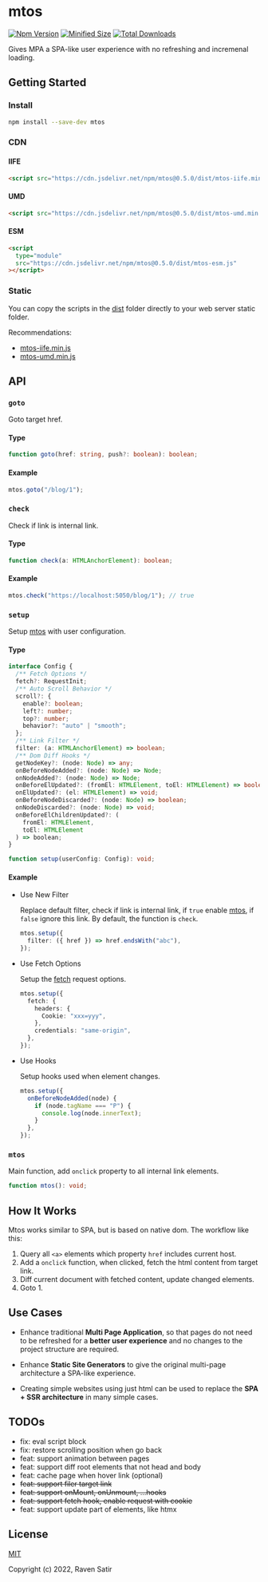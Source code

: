 # mtos

<p align="left">
  <a href="https://www.npmjs.com/package/mtos"><img src="https://img.shields.io/npm/v/mtos.svg?color=0EA5E9" alt="Npm Version"></a>
  <a href="https://www.npmjs.com/package/mtos"><img src="https://img.shields.io/bundlephobia/min/mtos" alt="Minified Size"></a>
  <a href="https://www.npmjs.com/package/mtos"><img src="https://img.shields.io/npm/dt/mtos.svg?color=1388bd" alt="Total Downloads"></a>
</p>

Gives MPA a SPA-like user experience with no refreshing and incremenal loading.

## Getting Started

### Install

```sh
npm install --save-dev mtos
```

### CDN

#### IIFE

```html
<script src="https://cdn.jsdelivr.net/npm/mtos@0.5.0/dist/mtos-iife.min.js"></script>
```

#### UMD

```html
<script src="https://cdn.jsdelivr.net/npm/mtos@0.5.0/dist/mtos-umd.min.js"></script>
```

#### ESM

```html
<script
  type="module"
  src="https://cdn.jsdelivr.net/npm/mtos@0.5.0/dist/mtos-esm.js"
></script>
```

### Static

You can copy the scripts in the [dist](https://github.com/voorjaar/mtos/blob/main/dist/) folder directly to your web server static folder.

Recommendations:

- [mtos-iife.min.js](https://github.com/voorjaar/mtos/blob/main/dist/mtos-iife.min.js)
- [mtos-umd.min.js](https://github.com/voorjaar/mtos/blob/main/dist/mtos-umd.min.js)

## API

### `goto`

Goto target href.

#### Type

```typescript
function goto(href: string, push?: boolean): boolean;
```

#### Example

```typescript
mtos.goto("/blog/1");
```

### `check`

Check if link is internal link.

#### Type

```typescript
function check(a: HTMLAnchorElement): boolean;
```

#### Example

```typescript
mtos.check("https://localhost:5050/blog/1"); // true
```

### `setup`

Setup [mtos](https://www.npmjs.com/package/mtos) with user configuration.

#### Type

```typescript
interface Config {
  /** Fetch Options */
  fetch?: RequestInit;
  /** Auto Scroll Behavior */
  scroll?: {
    enable?: boolean;
    left?: number;
    top?: number;
    behavior?: "auto" | "smooth";
  };
  /** Link Filter */
  filter: (a: HTMLAnchorElement) => boolean;
  /** Dom Diff Hooks */
  getNodeKey?: (node: Node) => any;
  onBeforeNodeAdded?: (node: Node) => Node;
  onNodeAdded?: (node: Node) => Node;
  onBeforeElUpdated?: (fromEl: HTMLElement, toEl: HTMLElement) => boolean;
  onElUpdated?: (el: HTMLElement) => void;
  onBeforeNodeDiscarded?: (node: Node) => boolean;
  onNodeDiscarded?: (node: Node) => void;
  onBeforeElChildrenUpdated?: (
    fromEl: HTMLElement,
    toEl: HTMLElement
  ) => boolean;
}

function setup(userConfig: Config): void;
```

#### Example

- Use New Filter

  Replace default filter, check if link is internal link, if `true` enable [mtos](https://www.npmjs.com/package/mtos), if `false` ignore this link. By default, the function is `check`.

  ```typescript
  mtos.setup({
    filter: ({ href }) => href.endsWith("abc"),
  });
  ```

- Use Fetch Options

  Setup the [fetch](https://developer.mozilla.org/en-US/docs/Web/API/fetch) request options.

  ```typescript
  mtos.setup({
    fetch: {
      headers: {
        Cookie: "xxx=yyy",
      },
      credentials: "same-origin",
    },
  });
  ```

- Use Hooks

  Setup hooks used when element changes.

  ```typescript
  mtos.setup({
    onBeforeNodeAdded(node) {
      if (node.tagName === "P") {
        console.log(node.innerText);
      }
    },
  });
  ```

### `mtos`

Main function, add `onclick` property to all internal link elements.

```typescript
function mtos(): void;
```

## How It Works

Mtos works similar to SPA, but is based on native dom. The workflow like this:

1. Query all `<a>` elements which property `href` includes current host.
2. Add a `onclick` function, when clicked, fetch the html content from target link.
3. Diff current document with fetched content, update changed elements.
4. Goto 1.

## Use Cases

- Enhance traditional **Multi Page Application**, so that pages do not need to be refreshed for a **better user experience** and no changes to the project structure are required.

- Enhance **Static Site Generators** to give the original multi-page architecture a SPA-like experience.

- Creating simple websites using just html can be used to replace the **SPA + SSR architecture** in many simple cases.

## TODOs

- fix: eval script block
- fix: restore scrolling position when go back
- feat: support animation between pages
- feat: support diff root elements that not head and body
- feat: cache page when hover link (optional)
- ~~feat: support filer target link~~
- ~~feat: support onMount, onUnmount, ...hooks~~
- ~~feat: support fetch hook, enable request with cookie~~
- feat: support update part of elements, like htmx

## License

[MIT](https://github.com/voorjaar/mtos/blob/main/LICENSE)

Copyright (c) 2022, Raven Satir
